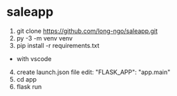 # saleapp
1. git clone https://github.com/long-ngo/saleapp.git
2. py -3 -m venv venv
3. pip install -r requirements.txt

* with vscode 
4. create launch.json file edit: "FLASK_APP": "app.main"
5. cd app
6. flask run
